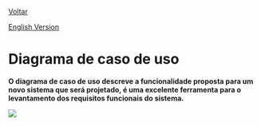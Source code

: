 <a href="https://github.com/Squad-Back-End/reprography-nodejs/tree/master/docs/diagrams">Voltar</a>

[English Version](https://github.com/Squad-Back-End/reprography-nodejs/blob/master/docs/diagrams/diagramas_casos_de_uso/README-en.md)

# Diagrama de caso de uso 

**O diagrama de caso de uso descreve a funcionalidade proposta para um novo sistema que será projetado, é uma excelente ferramenta para o levantamento dos requisitos funcionais do sistema.**

<img src="https://github.com/Squad-Back-End/reprography-nodejs/blob/master/docs/diagrams/diagramas_casos_de_uso/Diagrama_de_Caso_de_Uso.png"></img>
